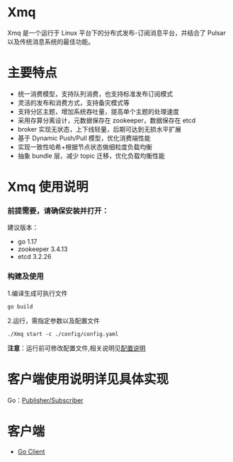 # Xmq

Xmq 是一个运行于 Linux 平台下的分布式发布-订阅消息平台，并结合了 Pulsar 以及传统消息系统的最佳功能。


# 主要特点

- 统一消费模型，支持队列消费，也支持标准发布订阅模式
- 灵活的发布和消费方式，支持备灾模式等
- 支持分区主题，增加系统吞吐量，提高单个主题的处理速度
- 采用存算分离设计，元数据保存在 zookeeper，数据保存在 etcd
- broker 实现无状态，上下线轻量，后期可达到无损水平扩展
- 基于 Dynamic Push/Pull 模型，优化消费端性能
- 实现一致性哈希+根据节点状态做细粒度负载均衡
- 抽象 bundle 层，减少 topic 迁移，优化负载均衡性能

# Xmq 使用说明

### 前提需要，请确保安装并打开：

建议版本：
- go 1.17
- zookeeper 3.4.13
- etcd 3.2.26

### 构建及使用

1.编译生成可执行文件
```
go build
```

2.运行，需指定参数以及配置文件
```
./Xmq start -c ./config/config.yaml
```

**注意**：运行前可修改配置文件,相关说明见[配置说明](https://github.com/bxiiiiii/Xmq/blob/master/config/config.go)

# 客户端使用说明详见具体实现

Go：[Publisher/Subscriber](https://github.com/bxiiiiii/Xmq-client-go/blob/master/Readme.md)

# 客户端
- [Go Client](https://github.com/bxiiiiii/Xmq-client-go)
